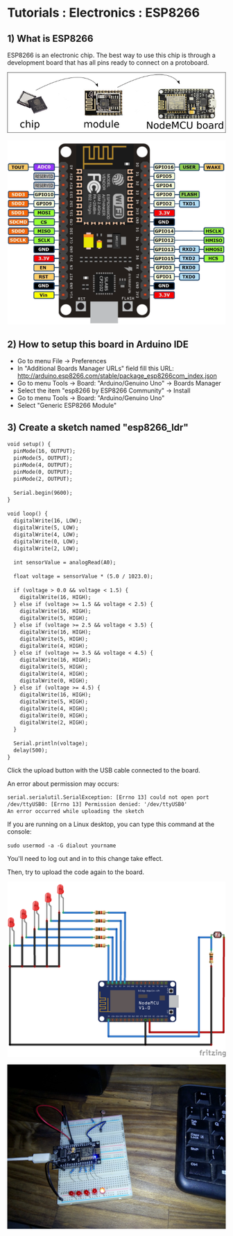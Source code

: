 # Tutorials : Electronics : ESP8266

## 1) What is ESP8266

ESP8266 is an electronic chip. The best way to use this chip is through a development board that 
has all pins ready to connect on a protoboard.

![ESP8266 NodeMCU](esp8266_chip_module_board.png)

![ESP8266 NodeMCU pin map](nodemcu_pins.png)

## 2) How to setup this board in Arduino IDE

- Go to menu File -> Preferences
- In "Additional Boards Manager URLs" field fill this URL: http://arduino.esp8266.com/stable/package_esp8266com_index.json
- Go to menu Tools -> Board: "Arduino/Genuino Uno" -> Boards Manager
- Select the item "esp8266 by ESP8266 Community" -> Install
- Go to menu Tools -> Board: "Arduino/Genuino Uno"
- Select "Generic ESP8266 Module"

## 3) Create a sketch named "esp8266_ldr"

```
void setup() {
  pinMode(16, OUTPUT);
  pinMode(5, OUTPUT);
  pinMode(4, OUTPUT);
  pinMode(0, OUTPUT);
  pinMode(2, OUTPUT);
  
  Serial.begin(9600);
}

void loop() {
  digitalWrite(16, LOW);
  digitalWrite(5, LOW);
  digitalWrite(4, LOW);
  digitalWrite(0, LOW);
  digitalWrite(2, LOW);
  
  int sensorValue = analogRead(A0);

  float voltage = sensorValue * (5.0 / 1023.0);

  if (voltage > 0.0 && voltage < 1.5) {
    digitalWrite(16, HIGH);
  } else if (voltage >= 1.5 && voltage < 2.5) {
    digitalWrite(16, HIGH);
    digitalWrite(5, HIGH);
  } else if (voltage >= 2.5 && voltage < 3.5) {
    digitalWrite(16, HIGH);
    digitalWrite(5, HIGH);
    digitalWrite(4, HIGH);
  } else if (voltage >= 3.5 && voltage < 4.5) {
    digitalWrite(16, HIGH);
    digitalWrite(5, HIGH);
    digitalWrite(4, HIGH);
    digitalWrite(0, HIGH);
  } else if (voltage >= 4.5) {
    digitalWrite(16, HIGH);
    digitalWrite(5, HIGH);
    digitalWrite(4, HIGH);
    digitalWrite(0, HIGH);
    digitalWrite(2, HIGH);
  }

  Serial.println(voltage);
  delay(500);
}
```

Click the upload button with the USB cable connected to the board.

An error about permission may occurs:

```
serial.serialutil.SerialException: [Errno 13] could not open port /dev/ttyUSB0: [Errno 13] Permission denied: '/dev/ttyUSB0'
An error occurred while uploading the sketch
```

If you are running on a Linux desktop, you can type this command at the console:

`sudo usermod -a -G dialout yourname`

You'll need to log out and in to this change take effect.

Then, try to upload the code again to the board.

![esp8266_ldr circuit diagram](esp8266_ldr/esp8266_ldr.png)

![esp8266_ldr circuit on breadboard](esp8266_ldr/esp8266_ldr_breadboard.jpg)

